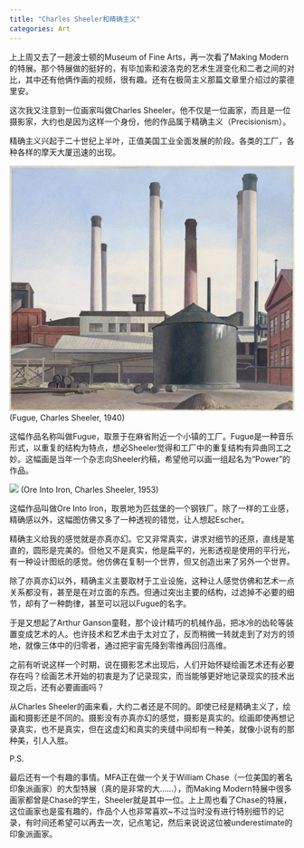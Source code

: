 ```yaml
---
title: "Charles Sheeler和精确主义"
categories: Art
---
```


上上周又去了一趟波士顿的Museum of Fine Arts，再一次看了Making Modern的特展。那个特展做的挺好的，有毕加索和波洛克的艺术生涯变化和二者之间的对比，其中还有他俩作画的视频，很有趣。还有在极简主义那篇文章里介绍过的蒙德里安。

这次我又注意到一位画家叫做Charles Sheeler。他不仅是一位画家，而且是一位摄影家，大约也是因为这样一个身份，他的作品属于精确主义（Precisionism）。

精确主义兴起于二十世纪上半叶，正值美国工业全面发展的阶段。各类的工厂，各种各样的摩天大厦迅速的出现。

![](img/sheeler/fugue.jpg)
(Fugue, Charles Sheeler, 1940)

这幅作品名称叫做Fugue，取景于在麻省附近一个小镇的工厂。Fugue是一种音乐形式，以重复的结构为特点，想必Sheeler觉得和工厂中的重复结构有异曲同工之妙。这幅画是当年一个杂志向Sheeler约稿，希望他可以画一组起名为“Power”的作品。

![](img/sheeler/ore.jpg)
(Ore Into Iron, Charles Sheeler, 1953)

这幅作品叫做Ore Into Iron，取景地为匹兹堡的一个钢铁厂。除了一样的工业感，精确感以外，这幅图仿佛又多了一种透视的错觉，让人想起Escher。

精确主义给我的感觉就是亦真亦幻。它又非常真实，讲求对细节的还原，直线是笔直的，圆形是完美的。但他又不是真实，他是扁平的，光影透视是使用的平行光，有一种设计图纸的感觉。他仿佛在复制一个世界，但又创造出来了另外一个世界。

除了亦真亦幻以外，精确主义主要取材于工业设施，这种让人感觉仿佛和艺术一点关系都没有，甚至是在对立面的东西。但通过突出主要的结构，过滤掉不必要的细节，却有了一种韵律，甚至可以冠以Fugue的名字。

于是又想起了Arthur Ganson童鞋，那个设计精巧的机械作品，把冰冷的齿轮等装置变成艺术的人。也许技术和艺术由于太对立了，反而稍微一转就走到了对方的领地，就像三体中的归零者，通过把宇宙先降到零维再回归高维。

之前有听说这样一个时期，说在摄影艺术出现后，人们开始怀疑绘画艺术还有必要存在吗？绘画艺术开始的初衷是为了记录现实，而当能够更好地记录现实的技术出现之后，还有必要画画吗？

从Charles Sheeler的画来看，大约二者还是不同的。即使已经是精确主义了，绘画和摄影还是不同的。摄影没有亦真亦幻的感觉，摄影是真实的。绘画即使再想记录真实，也不是真实，但在这虚幻和真实的夹缝中间却有一种美，就像小说有的那种美，引人入胜。

P.S.

最后还有一个有趣的事情。MFA正在做一个关于William Chase（一位美国的著名印象派画家）的大型特展（真的是非常的大……），而Making Modern特展中很多画家都曾是Chase的学生，Sheeler就是其中一位。上上周也看了Chase的特展，这位画家也是蛮有趣的，作品个人也非常喜欢~不过当时没有进行特别细节的记录，有时间还希望可以再去一次，记点笔记，然后来说说这位被underestimate的印象派画家。